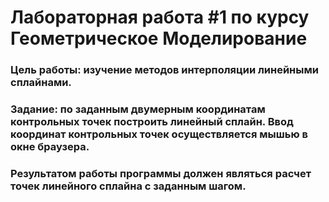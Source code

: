 # Лабораторная работа #1 по курсу Геометрическое Моделирование

### Цель работы: изучение методов интерполяции линейными сплайнами.
### Задание: по заданным двумерным координатам контрольных точек построить линейный сплайн. Ввод координат контрольных точек осуществляется мышью в окне браузера. 
### Результатом работы программы должен являться расчет точек линейного сплайна с заданным шагом.
